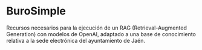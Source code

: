 # BuroSimple
Recursos necesarios para la ejecución de un RAG (Retrieval-Augmented Generation) con modelos de OpenAI, adaptado a una base de conocimiento relativa a la sede electrónica del ayuntamiento de Jaén.

